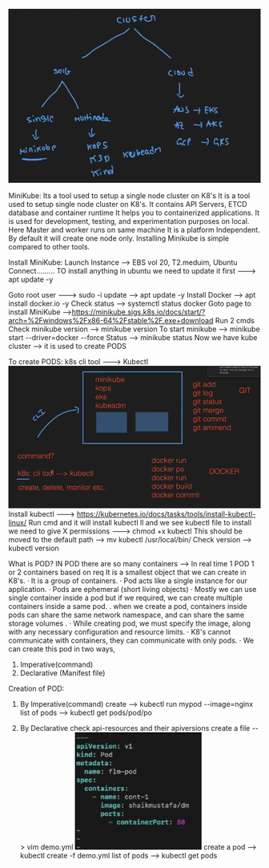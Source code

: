 ![alt text](image.png)

MiniKube: Its a tool used to setup a single node cluster on K8's
It is a tool used to setup single node cluster on K8's.
It contains API Servers, ETCD database and container runtime
It helps you to containerized applications.
It is used for development, testing, and experimentation purposes on local.
Here Master and worker runs on same machine
It is a platform Independent.
By default it will create one node only.
Installing Minikube is simple compared to other tools.


Install MiniKube:
Launch Instance --> 
EBS vol 20,  T2.meduim,  Ubuntu
Connect.........
TO install anything in ubuntu we need to update it first ---> apt update -y

Goto root user ---> sudo -i
update --> apt update -y
Install Docker --> apt install docker.io -y
Check status --> systemctl status docker 
Goto page to install MiniKube -->https://minikube.sigs.k8s.io/docs/start/?arch=%2Fwindows%2Fx86-64%2Fstable%2F.exe+download
Run 2 cmds 
Check minikube version --> minikube version
To start minikube --> minikube start --driver=docker --force
Status --> minikube status
Now we have kube cluster --> it is used to create PODS

To create PODS: k8s cli tool ---> Kubectl
![alt text](image-1.png)
Install kubectl ---> https://kubernetes.io/docs/tasks/tools/install-kubectl-linux/
Run cmd and it will install kubectl
ll and we see kubectl file to install we need to give X permissions ---> chmod +x kubectl
This should be moved to the default path --> mv kubectl /usr/local/bin/
Check version --> kubectl version


What is POD?
IN POD there are so many containers --> In real time 1 POD 1 or 2 containers based on req
It is a smallest object that we can create in K8's.
· It is a group of containers.
· Pod acts like a single instance for our application.
· Pods are ephemeral (short living objects)
· Mostly we can use single container inside a pod but if we required, we can create multiple containers inside a same pod.
. when we create a pod, containers inside pods can share the same network namespace, and can share the same storage volumes .
· While creating pod, we must specify the image, along with any necessary configuration and resource limits.
· K8's cannot communicate with containers, they can communicate with only pods.
· We can create this pod in two ways,
1. Imperative(command)
2. Declarative (Manifest file)

Creation of POD:
1. By Imperative(command)
create --> kubectl run mypod --image=nginx
list of pods --> kubectl get pods/pod/po

2. By Declarative 
check api-resources and their apiversions
create a file --> vim demo.yml
![alt text](image-2.png)
create a pod --> kubectl create -f demo.yml
list of pods --> kubectl get pods






























